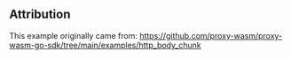 ## Attribution

This example originally came from:
https://github.com/proxy-wasm/proxy-wasm-go-sdk/tree/main/examples/http_body_chunk
